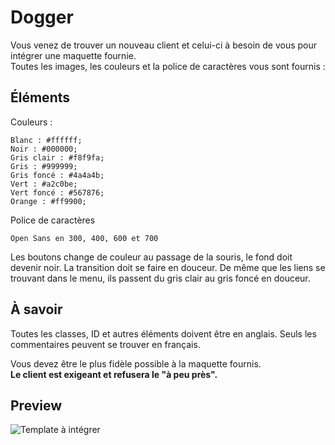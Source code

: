 # Dogger

Vous venez de trouver un nouveau client et celui-ci à besoin de vous pour intégrer une maquette fournie.  
Toutes les images, les couleurs et la police de caractères vous sont fournis :

## Éléments

Couleurs :
```
Blanc : #ffffff;
Noir : #000000;
Gris clair : #f8f9fa;
Gris : #999999;
Gris foncé : #4a4a4b;
Vert : #a2c0be;
Vert foncé : #567876;
Orange : #ff9900;
```

Police de caractères
```
Open Sans en 300, 400, 600 et 700
```

Les boutons change de couleur au passage de la souris, le fond doit devenir noir. La transition doit se faire en douceur.
De même que les liens se trouvant dans le menu, ils passent du gris clair au gris foncé en douceur.

## À savoir

Toutes les classes, ID et autres éléments doivent être en anglais.
Seuls les commentaires peuvent se trouver en français.

Vous devez être le plus fidèle possible à la maquette fournis.  
**Le client est exigeant et refusera le "à peu près".**

## Preview

![Template à intégrer](preview.png)
